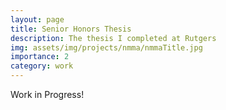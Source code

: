 ```yaml
---
layout: page
title: Senior Honors Thesis
description: The thesis I completed at Rutgers
img: assets/img/projects/nmma/nmmaTitle.jpg
importance: 2
category: work
---
```


Work in Progress!